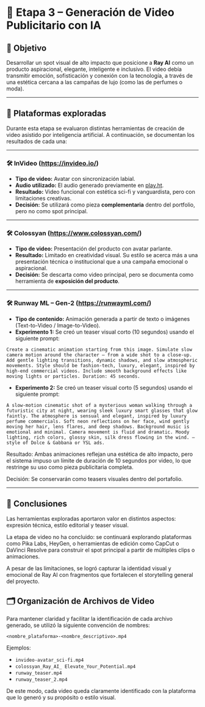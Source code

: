 # 🎥 Etapa 3 – Generación de Video Publicitario con IA

## 🎯 Objetivo

Desarrollar un spot visual de alto impacto que posicione a **Ray AI** como un producto aspiracional, elegante, inteligente e inclusivo. El video debía transmitir emoción, sofisticación y conexión con la tecnología, a través de una estética cercana a las campañas de lujo (como las de perfumes o moda).

---

## 🧪 Plataformas exploradas

Durante esta etapa se evaluaron distintas herramientas de creación de video asistido por inteligencia artificial. A continuación, se documentan los resultados de cada una:

---

### 🛠️ InVideo (https://invideo.io/)

- **Tipo de video:** Avatar con sincronización labial.
- **Audio utilizado:** El audio generado previamente en [play.ht](https://play.ht/).
- **Resultado:** Video funcional con estética sci-fi y vanguardista, pero con limitaciones creativas.
- **Decisión:** Se utilizará como pieza **complementaria** dentro del portfolio, pero no como spot principal.

---

### 🛠️ Colossyan (https://www.colossyan.com/)

- **Tipo de video:** Presentación del producto con avatar parlante.
- **Resultado:** Limitado en creatividad visual. Su estilo se acerca más a una presentación técnica o institucional que a una campaña emocional o aspiracional.
- **Decisión:** Se descarta como video principal, pero se documenta como herramienta de **exposición del producto**.

---

### 🛠️ Runway ML – Gen-2 (https://runwayml.com/)

- **Tipo de contenido:** Animación generada a partir de texto o imágenes (Text-to-Video / Image-to-Video).
- **Experimento 1:** Se creó un teaser visual corto (10 segundos) usando el siguiente prompt:

```plaintext
Create a cinematic animation starting from this image. Simulate slow camera motion around the character — from a wide shot to a close-up. Add gentle lighting transitions, dynamic shadows, and slow atmospheric movements. Style should be fashion-tech, luxury, elegant, inspired by high-end commercial videos. Include smooth background effects like moving lights or particles. Duration: 45 seconds.
```

- **Experimento 2:** Se creó un teaser visual corto (5 segundos) usando el siguiente prompt:

```plaintext
A slow-motion cinematic shot of a mysterious woman walking through a futuristic city at night, wearing sleek luxury smart glasses that glow faintly. The atmosphere is sensual and elegant, inspired by luxury perfume commercials. Soft neon reflections on her face, wind gently moving her hair, lens flares, and deep shadows. Background music is emotional and minimal. Camera movement is fluid and dramatic. Moody lighting, rich colors, glossy skin, silk dress flowing in the wind. — style of Dolce & Gabbana or YSL ads.
```

Resultado: Ambas animaciones reflejan una estética de alto impacto, pero el sistema impuso un límite de duración de 10 segundos por video, lo que restringe su uso como pieza publicitaria completa.

Decisión: Se conservarán como teasers visuales dentro del portafolio.

---

## 🔁 Conclusiones
Las herramientas exploradas aportaron valor en distintos aspectos: expresión técnica, estilo editorial y teaser visual.

La etapa de video no ha concluido: se continuará explorando plataformas como Pika Labs, HeyGen, o herramientas de edición como CapCut o DaVinci Resolve para construir el spot principal a partir de múltiples clips o animaciones.

A pesar de las limitaciones, se logró capturar la identidad visual y emocional de Ray AI con fragmentos que fortalecen el storytelling general del proyecto.

## 🗂️ Organización de Archivos de Video

Para mantener claridad y facilitar la identificación de cada archivo generado, se utilizó la siguiente convención de nombres:

`<nombre_plataforma>-<nombre_descriptivo>.mp4`

Ejemplos:

- `invideo-avatar_sci-fi.mp4`  
- `colossyan_Ray_AI_ Elevate_Your_Potential.mp4`  
- `runway_teaser.mp4`
- `runway_teaser_2.mp4`

De este modo, cada video queda claramente identificado con la plataforma que lo generó y su propósito o estilo visual.

